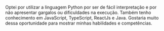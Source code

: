 Optei por utilizar a linguagem Python por ser de fácil interpretação e por não
 apresentar gargalos ou dificuldades na execução. Também tenho conhecimento em 
 JavaScript, TypeScript, ReactJs e Java. Gostaria muito dessa oportunidade para
  mostrar minhas habilidades e competências.